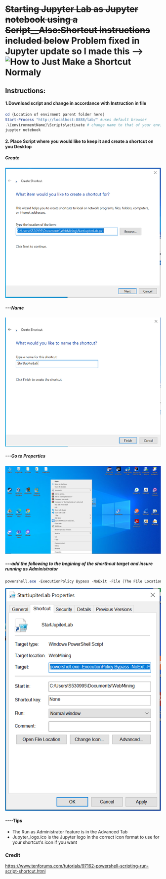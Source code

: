 # ~~Starting Jupyter Lab as Jupyter notebook using a Script__Also:Shortcut instructions included below~~ Problem fixed in Jupyter update so I made this --> ![How to Just Make a Shortcut Normaly](https://github.com/Sbennett99/JupyterLab_Shortcut_Creation)


## Instructions:

#### 1.Download script and change in accordance with Instruction in file

```Powershell
cd {Location of envirment parent folder here}
Start-Process "http://localhost:8888/lab/" #uses default browser
.\{environmentName}\Scripts\activate # change name to that of your environment
jupyter notebook
```

#### 2. Place Script where you would like to keep it and create a shortcut on you Desktop
##### Create
![](Short1.PNG)

##### ---Name
![](Short2.PNG)

##### ---Go to Properties
![](short3.png)

##### ---add the following to the begining of the shorthcut target and insure running as Administrator
```Powershell
powershell.exe -ExecutionPolicy Bypass -NoExit -File {The File Location of the script that should have already been there}
```
![](short4.PNG)

#### ----Tips
- The Run as Administrator feature is in the Advanced Tab
- Jupyter_logo.ico is the Jupyter logo in the correct icon format to use for your shortcut's icon if you want


### Credit

https://www.tenforums.com/tutorials/97162-powershell-scripting-run-script-shortcut.html
